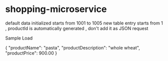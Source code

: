 # shopping-microservice

default data initialized starts from 1001 to 1005
new table entry starts from 1 , productId is automatically generated , don't add it as JSON request 

Sample Load 

  {
    "productName": "pasta",
    "productDescription": "whole wheat",
    "productPrice": 900.00
}
